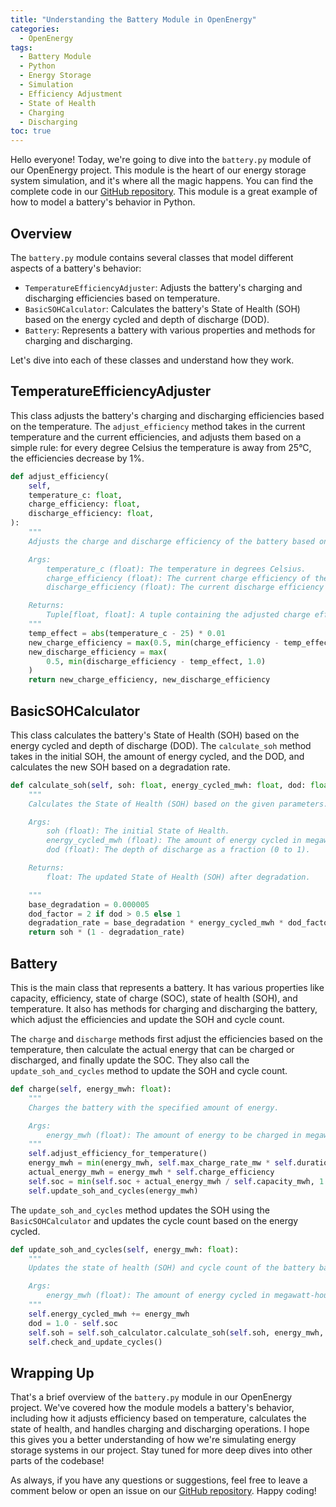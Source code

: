 ```yaml
---
title: "Understanding the Battery Module in OpenEnergy"
categories:
  - OpenEnergy
tags:
  - Battery Module
  - Python
  - Energy Storage
  - Simulation
  - Efficiency Adjustment
  - State of Health
  - Charging
  - Discharging
toc: true
---
```


Hello everyone! Today, we're going to dive into the `battery.py` module of our OpenEnergy project. This module is the heart of our energy storage system simulation, and it's where all the magic happens. You can find the complete code in our [GitHub repository](https://github.com/koulakhilesh/OpenEnergy/). This module is a great example of how to model a battery's behavior in Python.

## Overview

The `battery.py` module contains several classes that model different aspects of a battery's behavior:

- `TemperatureEfficiencyAdjuster`: Adjusts the battery's charging and discharging efficiencies based on temperature.
- `BasicSOHCalculator`: Calculates the battery's State of Health (SOH) based on the energy cycled and depth of discharge (DOD).
- `Battery`: Represents a battery with various properties and methods for charging and discharging.

Let's dive into each of these classes and understand how they work.

## TemperatureEfficiencyAdjuster

This class adjusts the battery's charging and discharging efficiencies based on the temperature. The `adjust_efficiency` method takes in the current temperature and the current efficiencies, and adjusts them based on a simple rule: for every degree Celsius the temperature is away from 25°C, the efficiencies decrease by 1%.

```python
def adjust_efficiency(
    self,
    temperature_c: float,
    charge_efficiency: float,
    discharge_efficiency: float,
):
    """
    Adjusts the charge and discharge efficiency of the battery based on the temperature.

    Args:
        temperature_c (float): The temperature in degrees Celsius.
        charge_efficiency (float): The current charge efficiency of the battery.
        discharge_efficiency (float): The current discharge efficiency of the battery.

    Returns:
        Tuple[float, float]: A tuple containing the adjusted charge efficiency and discharge efficiency.
    """
    temp_effect = abs(temperature_c - 25) * 0.01
    new_charge_efficiency = max(0.5, min(charge_efficiency - temp_effect, 1.0))
    new_discharge_efficiency = max(
        0.5, min(discharge_efficiency - temp_effect, 1.0)
    )
    return new_charge_efficiency, new_discharge_efficiency
```

## BasicSOHCalculator

This class calculates the battery's State of Health (SOH) based on the energy cycled and depth of discharge (DOD). The `calculate_soh` method takes in the initial SOH, the amount of energy cycled, and the DOD, and calculates the new SOH based on a degradation rate.

```python
def calculate_soh(self, soh: float, energy_cycled_mwh: float, dod: float):
    """
    Calculates the State of Health (SOH) based on the given parameters.

    Args:
        soh (float): The initial State of Health.
        energy_cycled_mwh (float): The amount of energy cycled in megawatt-hours.
        dod (float): The depth of discharge as a fraction (0 to 1).

    Returns:
        float: The updated State of Health (SOH) after degradation.

    """
    base_degradation = 0.000005
    dod_factor = 2 if dod > 0.5 else 1
    degradation_rate = base_degradation * energy_cycled_mwh * dod_factor
    return soh * (1 - degradation_rate)
```

## Battery

This is the main class that represents a battery. It has various properties like capacity, efficiency, state of charge (SOC), state of health (SOH), and temperature. It also has methods for charging and discharging the battery, which adjust the efficiencies and update the SOH and cycle count.

The `charge` and `discharge` methods first adjust the efficiencies based on the temperature, then calculate the actual energy that can be charged or discharged, and finally update the SOC. They also call the `update_soh_and_cycles` method to update the SOH and cycle count.

```python
def charge(self, energy_mwh: float):
    """
    Charges the battery with the specified amount of energy.

    Args:
        energy_mwh (float): The amount of energy to be charged in megawatt-hours.
    """
    self.adjust_efficiency_for_temperature()
    energy_mwh = min(energy_mwh, self.max_charge_rate_mw * self.duration_hours)
    actual_energy_mwh = energy_mwh * self.charge_efficiency
    self.soc = min(self.soc + actual_energy_mwh / self.capacity_mwh, 1.0)
    self.update_soh_and_cycles(energy_mwh)
```

The `update_soh_and_cycles` method updates the SOH using the `BasicSOHCalculator` and updates the cycle count based on the energy cycled.

```python
def update_soh_and_cycles(self, energy_mwh: float):
    """
    Updates the state of health (SOH) and cycle count of the battery based on the energy cycled.

    Args:
        energy_mwh (float): The amount of energy cycled in megawatt-hours.
    """    
    self.energy_cycled_mwh += energy_mwh
    dod = 1.0 - self.soc
    self.soh = self.soh_calculator.calculate_soh(self.soh, energy_mwh, dod)
    self.check_and_update_cycles()
```


## Wrapping Up

That's a brief overview of the `battery.py` module in our OpenEnergy project. We've covered how the module models a battery's behavior, including how it adjusts efficiency based on temperature, calculates the state of health, and handles charging and discharging operations. I hope this gives you a better understanding of how we're simulating energy storage systems in our project. Stay tuned for more deep dives into other parts of the codebase!

As always, if you have any questions or suggestions, feel free to leave a comment below or open an issue on our [GitHub repository](https://github.com/koulakhilesh/OpenEnergy/). Happy coding!